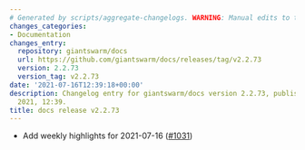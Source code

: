 ```yaml
---
# Generated by scripts/aggregate-changelogs. WARNING: Manual edits to this files will be overwritten.
changes_categories:
- Documentation
changes_entry:
  repository: giantswarm/docs
  url: https://github.com/giantswarm/docs/releases/tag/v2.2.73
  version: 2.2.73
  version_tag: v2.2.73
date: '2021-07-16T12:39:18+00:00'
description: Changelog entry for giantswarm/docs version 2.2.73, published on 16 July
  2021, 12:39.
title: docs release v2.2.73
---
```


- Add weekly highlights for 2021-07-16 ([#1031](https://github.com/giantswarm/docs/pull/1031))
